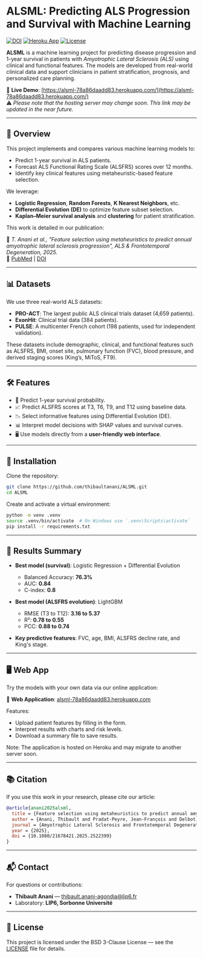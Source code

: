 # ALSML: Predicting ALS Progression and Survival with Machine Learning

[![DOI](https://zenodo.org/badge/DOI/10.1080/21678421.2025.2522399.svg)](https://doi.org/10.1080/21678421.2025.2522399)
[![Heroku App](https://img.shields.io/badge/WebApp-ALSML-blue?logo=heroku)](https://alsml-78a86daadd83.herokuapp.com/)
[![License](https://img.shields.io/badge/license-BSD--3--Clause-green.svg)](./LICENSE)

**ALSML** is a machine learning project for predicting disease progression and 1-year survival in patients with *Amyotrophic Lateral Sclerosis (ALS)* using clinical and functional features. The models are developed from real-world clinical data and support clinicians in patient stratification, prognosis, and personalized care planning.

🔗 **Live Demo**: [https://alsml-78a86daadd83.herokuapp.com/](https://alsml-78a86daadd83.herokuapp.com/)  
⚠️ *Please note that the hosting server may change soon. This link may be updated in the near future.*

---

## 🧠 Overview

This project implements and compares various machine learning models to:

- Predict 1-year survival in ALS patients.
- Forecast ALS Functional Rating Scale (ALSFRS) scores over 12 months.
- Identify key clinical features using metaheuristic-based feature selection.

We leverage:
- **Logistic Regression**, **Random Forests**, **K Nearest Neighbors**, etc.
- **Differential Evolution (DE)** to optimize feature subset selection.
- **Kaplan–Meier survival analysis** and **clustering** for patient stratification.

This work is detailed in our publication:

📄 *T. Anani et al., "Feature selection using metaheuristics to predict annual amyotrophic lateral sclerosis progression", ALS & Frontotemporal Degeneration, 2025.*  
🔗 [PubMed](https://pubmed.ncbi.nlm.nih.gov/40621723/) | [DOI](https://doi.org/10.1080/21678421.2025.2522399)

---

## 📊 Datasets

We use three real-world ALS datasets:

- **PRO-ACT**: The largest public ALS clinical trials dataset (4,659 patients).
- **ExonHit**: Clinical trial data (384 patients).
- **PULSE**: A multicenter French cohort (198 patients, used for independent validation).

These datasets include demographic, clinical, and functional features such as ALSFRS, BMI, onset site, pulmonary function (FVC), blood pressure, and derived staging scores (King’s, MiToS, FT9).

---

## 🛠️ Features

- 🧬 Predict 1-year survival probability.
- 📈 Predict ALSFRS scores at T3, T6, T9, and T12 using baseline data.
- 📉 Select informative features using Differential Evolution (DE).
- 📊 Interpret model decisions with SHAP values and survival curves.
- 🖥️ Use models directly from a **user-friendly web interface**.

---

## 🚀 Installation

Clone the repository:

```bash
git clone https://github.com/thibaultanani/ALSML.git
cd ALSML
```

Create and activate a virtual environment:

```bash
python -m venv .venv
source .venv/bin/activate  # On Windows use `.venv\Scripts\activate`
pip install -r requirements.txt
```

---

## 🧪 Results Summary

- **Best model (survival)**: Logistic Regression + Differential Evolution
  - Balanced Accuracy: **76.3%**
  - AUC: **0.84**
  - C-index: **0.8**

- **Best model (ALSFRS evolution)**: LightGBM
  - RMSE (T3 to T12): **3.16 to 5.37**
  - R²: **0.78 to 0.55**
  - PCC: **0.88 to 0.74**

- **Key predictive features**: FVC, age, BMI, ALSFRS decline rate, and King's stage.

---

## 🖥️ Web App

Try the models with your own data via our online application:

🔗 **Web Application**: [alsml-78a86daadd83.herokuapp.com](https://alsml-78a86daadd83.herokuapp.com/)

Features:
- Upload patient features by filling in the form.
- Interpret results with charts and risk levels.
- Download a summary file to save results.

Note: The application is hosted on Heroku and may migrate to another server soon.

---

## 📚 Citation

If you use this work in your research, please cite our article:

```bibtex
@article{anani2025alsml,
  title = {Feature selection using metaheuristics to predict annual amyotrophic lateral sclerosis progression},
  author = {Anani, Thibault and Pradat-Peyre, Jean-François and Delbot, François and Desnuelle, Claude and Rolland, Anne-Sophie and Devos, David and Pradat, Pierre-François},
  journal = {Amyotrophic Lateral Sclerosis and Frontotemporal Degeneration},
  year = {2025},
  doi = {10.1080/21678421.2025.2522399}
}
```

---

## 📬 Contact

For questions or contributions:

- **Thibault Anani** — thibault.anani-agondja@lip6.fr  
- Laboratory: **LIP6, Sorbonne Université**

---

## 📄 License

This project is licensed under the BSD 3-Clause License — see the [LICENSE](./LICENSE) file for details.
